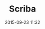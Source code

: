 ---
layout: artwork
title: Scriba
surface: png
link: https://commons.wikimedia.org/wiki/File:Le_Scribe_accroupi_(Musée_du_Louvre)_(8737397991).jpg
source: Wikipedia
name: luca corsato
image_url: /images/paintings/scriba.png
image_thumb_url: /images/paintings/scriba.png
date:   2015-09-23 11:32
tags: archeostickers male
---